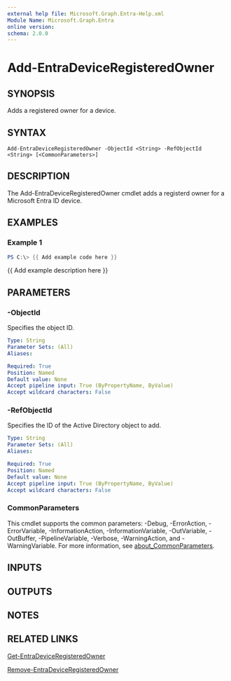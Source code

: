 ```yaml
---
external help file: Microsoft.Graph.Entra-Help.xml
Module Name: Microsoft.Graph.Entra
online version:
schema: 2.0.0
---
```


# Add-EntraDeviceRegisteredOwner

## SYNOPSIS
Adds a registered owner for a device.

## SYNTAX

```
Add-EntraDeviceRegisteredOwner -ObjectId <String> -RefObjectId <String> [<CommonParameters>]
```

## DESCRIPTION
The Add-EntraDeviceRegisteredOwner cmdlet adds a registerd owner for a Microsoft Entra ID device.

## EXAMPLES

### Example 1
```powershell
PS C:\> {{ Add example code here }}
```

{{ Add example description here }}

## PARAMETERS

### -ObjectId
Specifies the object ID.

```yaml
Type: String
Parameter Sets: (All)
Aliases:

Required: True
Position: Named
Default value: None
Accept pipeline input: True (ByPropertyName, ByValue)
Accept wildcard characters: False
```

### -RefObjectId
Specifies the ID of the Active Directory object to add.

```yaml
Type: String
Parameter Sets: (All)
Aliases:

Required: True
Position: Named
Default value: None
Accept pipeline input: True (ByPropertyName, ByValue)
Accept wildcard characters: False
```

### CommonParameters
This cmdlet supports the common parameters: -Debug, -ErrorAction, -ErrorVariable, -InformationAction, -InformationVariable, -OutVariable, -OutBuffer, -PipelineVariable, -Verbose, -WarningAction, and -WarningVariable. For more information, see [about_CommonParameters](https://go.microsoft.com/fwlink/?LinkID=113216).

## INPUTS

## OUTPUTS

## NOTES

## RELATED LINKS

[Get-EntraDeviceRegisteredOwner]()

[Remove-EntraDeviceRegisteredOwner]()


